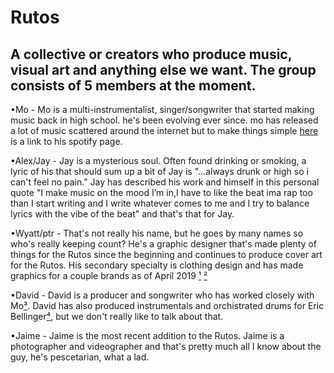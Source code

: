 <head>
   
</head>
<body>

<h1>Rutos</h1>

</body>

<h2>A collective or creators who produce music, visual art and anything else we want. The group consists of 5 members at the moment.</h2>
   
   
  •Mo -
  Mo is a multi-instrumentalist, singer/songwriter that started making music back in high school. he's been evolving ever since. mo has released a lot of music scattered around the internet but to make things simple [here](https://open.spotify.com/artist/0V8LWLEPPCInaMQtUxnm9P?si=qOmgcfdVS4m_0ZUXBmI0Gg) is a link to his spotify page.
    
    
   •Alex/Jay -
   Jay is a mysterious soul. Often found drinking or smoking, a lyric of his that should sum up a bit of Jay is "...always drunk or high so i can't feel no pain." Jay has described his work and himself in this personal quote "I make music on the mood I’m in,I have to like the beat ima rap too than I start writing and I write whatever comes to me and I try to balance lyrics with the vibe of the beat" and that's that for Jay.
   
   •Wyatt/ptr -
   That's not really his name, but he goes by many names so who's really keeping count? He's a graphic designer that's made plenty of things for the Rutos since the beginning and continues to produce cover art for the Rutos. His secondary specialty is clothing design and has made graphics for a couple brands as of April 2019 [¹](https://www.instagram.com/goldenadvantage) [²](https://www.instagram.com/demolish.wear/)
   
   
   •David -
   David is a producer and songwriter who has worked closely with Mo[³](https://www.instagram.com/p/BpGMOLJlw6I/). David has also produced instrumentals and orchistrated drums for Eric Bellinger[⁴](https://open.spotify.com/track/2XVgOSirFERy70ZpRlWufD), but we don't really like to talk about that. 
   
   
   •Jaime -
   Jaime is the most recent addition to the Rutos. Jaime is a photographer and videographer and that's pretty much all I know about the guy, he's pescetarian, what a lad.
